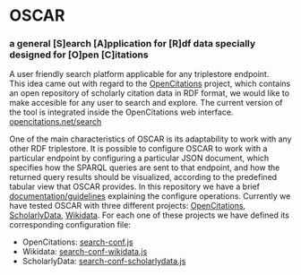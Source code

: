 # OSCAR
### a general [S]earch [A]pplication for [R]df data specially designed for [O]pen [C]itations 
A user friendly search platform applicable for any triplestore endpoint.  
This idea came out with regard to the [OpenCitations](http://opencitations.net/) project, which contains an open repository of scholarly citation data in RDF format, we would like to make accesible for any user to search and explore. The current version of the tool is integrated inside the OpenCitations web interface.  
[opencitations.net/search](http://opencitations.net/search)

One of the main characteristics of OSCAR is its adaptability to work with any other RDF triplestore. It is possible to configure OSCAR to work with a particular endpoint by configuring a particular JSON document, which specifies how the SPARQL queries are sent to that endpoint, and how the returned query results should be visualized, according to the predefined tabular view that OSCAR provides. In this repository we have a brief [documentation/guidelines](OSCAR/doc/README.md) explaining the configure operations. Currently we have tested OSCAR with three different projects: [OpenCitations](http://opencitations.net/), [ScholarlyData](http://www.scholarlydata.org/), [Wikidata](http://wikidata.org/). For each one of these projects we have defined its corresponding configuration file:
* OpenCitations: [search-conf.js](static/js/search-conf.js)
* Wikidata: [search-conf-wikidata.js](static/js/search-conf-wikidata.js)
* ScholarlyData: [search-conf-scholarlydata.js](static/js/search-conf-scholarlydata.js)

